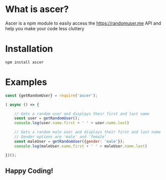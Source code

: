 # What is ascer?

Ascer is a npm module to easily access the https://randomuser.me API and help you make your code less cluttery

# Installation

`npm install ascer`

# Examples

```js
const {getRandomUser} = require('ascer');

( async () => {

    // Gets a random user and displays their first and last name
    const user = getRandomUser();
    console.log(user.name.first + ' ' + user.name.last)

    // Gets a random male user and displays their first and last name
    // Gender options are 'male' and 'female'
    const maleUser = getRandomUser({gender: 'male'});
    console.log(maleUser.name.first + ' ' + maleUser.name.last)

})();
```

## Happy Coding!